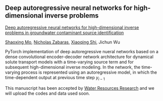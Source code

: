 ## Deep autoregressive neural networks for high-dimensional inverse problems

[Deep autoregressive neural networks for high-dimensional inverse problems in groundwater contaminant source identification](https://agupubs.onlinelibrary.wiley.com/doi/abs/10.1029/2018WR024638)

[Shaoxing Mo](https://scholar.google.com/citations?hl=en&user=G6ac1xUAAAAJ&view_op=list_works&gmla=AJsN-F4ses_YhFsF-w2sFZLhacR7vrVyN1272g_B7XQyGbYsvy_6ReJpe4ChndNy_cFQ7UqXCSi82UiLjMB2dKyqSj8x5DaPRg), [Nicholas Zabaras](https://www.zabaras.com/), [Xiaoqing Shi](https://scholar.google.com/citations?user=MLKqgKoAAAAJ&hl=en&oi=sra), Jichun Wu

PyTorch implementation of deep autoregressive nueral networks based on a dense convolutional encoder-decoder network architecture for dynamical solute transport models with a time-varying source term and for subsequent high-dimensional inverse modeling. In the network, the time-varying process is represented using an autoregressive model, in which the time-dependent output at previous time step $y_{i-1}$

This manuscript has been accepted by [Water Resources Research](https://agupubs.onlinelibrary.wiley.com/journal/19447973) and we will upload the codes and data used soon. 
